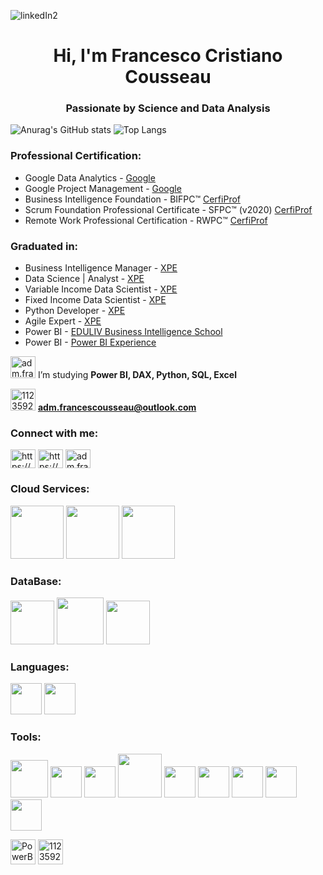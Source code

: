 ![linkedIn2](https://github.com/admfrancescousseau/admfrancescousseau/assets/112359213/cda50c90-d14d-4fc2-b2dc-720996069ab8)

<h1 align="center">Hi, I'm Francesco Cristiano Cousseau</h1>
<h3 align="center"> Passionate by Science and Data Analysis </h3>

![Anurag's GitHub stats](https://github-readme-stats.vercel.app/api?username=admfrancescousseau&theme=github_dark&show_icons=true) ![Top Langs](https://github-readme-stats-git-masterrstaa-rickstaa.vercel.app/api/top-langs/?username=admfrancescousseau&bg_color=000&border_color=30A3DC&title_color=E94D5F&text_color=FFF)

<h3 align="left"> Professional Certification:</h3>

- Google Data Analytics - [Google](https://www.credly.com/badges/17aac1ba-8e6b-4205-a9a3-818d9f977a8a/public_url)
- Google Project Management - [Google](https://www.credly.com/earner/earned/badge/77f69b3d-6d52-4b11-8ffe-25fcb256c285)
- Business Intelligence Foundation - BIFPC™ [CerfiProf](https://certiprof.com/)
- Scrum Foundation Professional Certificate - SFPC™ (v2020) [CerfiProf](https://certiprof.com/)
- Remote Work Professional Certification - RWPC™ [CerfiProf](https://certiprof.com/)

<h3 align="left"> Graduated in:</h3>

- Business Intelligence Manager - [XPE](https://www.xpeducacao.com.br/)
- Data Science | Analyst - [XPE](https://www.xpeducacao.com.br/)
- Variable Income Data Scientist - [XPE](https://www.xpeducacao.com.br/)
- Fixed Income Data Scientist - [XPE](https://www.xpeducacao.com.br/)
- Python Developer - [XPE](https://www.xpeducacao.com.br/)
- Agile Expert - [XPE](https://www.xpeducacao.com.br/)
- Power BI - [EDULIV  Business Intelligence School](https://play.eduliv.com.br/) 
- Power BI - [Power BI Experience](https://powerbiexperience.com/)


<img src= "https://user-images.githubusercontent.com/112359213/216746110-77607608-239f-45c9-a66b-6f8ccbadc858.png" alt="adm.francescousseau" height="35" width="40" /> </a> I’m studying **Power BI, DAX, Python, SQL, Excel**

<img src= "https://user-images.githubusercontent.com/112359213/216747112-c4e96502-1e4e-4f7c-b005-573efcb80864.png" alt="112359213" height="35" width="40" /></a>  **adm.francescousseau@outlook.com**

<h3 align="left">Connect with me:</h3>
<p align="left">
<a href="https://www.linkedin.com/in/admfrancescousseau/" target="blank"><img align="center" src="https://raw.githubusercontent.com/rahuldkjain/github-profile-readme-generator/master/src/images/icons/Social/linked-in-alt.svg" alt="https://www.linkedin.com/in/admfrancescousseau/" height="30" width="40" /></a>
<a href="https://kaggle.com/https://www.kaggle.com/francescoccousseau" target="blank"><img align="center" src="https://raw.githubusercontent.com/rahuldkjain/github-profile-readme-generator/master/src/images/icons/Social/kaggle.svg" alt="https://www.kaggle.com/francescoccousseau" height="30" width="40" /></a>
<a href="https://instagram.com/adm.francescousseau" target="blank"><img align="center" src="https://raw.githubusercontent.com/rahuldkjain/github-profile-readme-generator/master/src/images/icons/Social/instagram.svg" alt="adm.francescousseau" height="30" width="40" /></a> 


<h3 align="left">Cloud Services:</h3>

<img src="https://cdn.jsdelivr.net/gh/devicons/devicon/icons/azure/azure-original-wordmark.svg" width="85" height="85"/> </a> <img src="https://cdn.jsdelivr.net/gh/devicons/devicon/icons/googlecloud/googlecloud-original-wordmark.svg" width="85" height="85" /> </a> <img src="https://cdn.jsdelivr.net/gh/devicons/devicon/icons/amazonwebservices/amazonwebservices-plain-wordmark.svg" width="85" height="85"/>

<h3 align="left">DataBase:</h3>

<img src="https://cdn.jsdelivr.net/gh/devicons/devicon/icons/microsoftsqlserver/microsoftsqlserver-plain-wordmark.svg" width="70" height="70" /> </a> <img src="https://cdn.jsdelivr.net/gh/devicons/devicon/icons/mysql/mysql-original-wordmark.svg" width="75" height="75" /> </a> <img src="https://cdn.jsdelivr.net/gh/devicons/devicon/icons/mongodb/mongodb-original-wordmark.svg" width="70" height="70" />                    
          
<h3 align="left">Languages:</h3>

 <img src="https://cdn.jsdelivr.net/gh/devicons/devicon/icons/python/python-original-wordmark.svg" width="50" height="50" /> </a> <img src="https://cdn.jsdelivr.net/gh/devicons/devicon/icons/r/r-original.svg" width="50" height="50" />        

<h3 align="left">Tools:</h3>

<img src="https://cdn.jsdelivr.net/gh/devicons/devicon/icons/git/git-original-wordmark.svg" width="60" height="60" /> </a> <img src="https://cdn.jsdelivr.net/gh/devicons/devicon/icons/krakenjs/krakenjs-original-wordmark.svg" width="50" height="50" /> </a> <img src="https://cdn.jsdelivr.net/gh/devicons/devicon/icons/vscode/vscode-original-wordmark.svg" width="50" height="50" /> </a> <img src="https://cdn.jsdelivr.net/gh/devicons/devicon/icons/visualstudio/visualstudio-plain-wordmark.svg" width="70" height="70" /> </a> <img src="https://cdn.jsdelivr.net/gh/devicons/devicon/icons/rstudio/rstudio-original.svg" width="50" height="50" /> </a> <img src="https://cdn.jsdelivr.net/gh/devicons/devicon/icons/jupyter/jupyter-original-wordmark.svg" width="50" height="50" /> </a> <img src="https://cdn.jsdelivr.net/gh/devicons/devicon/icons/pandas/pandas-original-wordmark.svg" width="50" height="50" /> </a> <img src="https://cdn.jsdelivr.net/gh/devicons/devicon/icons/numpy/numpy-original-wordmark.svg" width="50" height="50" /> </a> <img src="https://cdn.jsdelivr.net/gh/devicons/devicon/icons/figma/figma-original.svg" width="50" height="50" /> </a> <p align="left"> <img src="https://raw.githubusercontent.com/microsoft/PowerBI-Icons/main/PNG/Power-BI.png" alt="PowerBI" width="40" height="40"/> </a> <a href="https://www.microsoft.com/pt-br/microsoft-365/excel" target="_blank" rel="noreferrer"> <img src="https://user-images.githubusercontent.com/112359213/216746814-7a6cafb1-554f-4a95-8e1e-a08b9a7031e8.png" alt="112359213" width="40" height="40"/> </a> 
          
